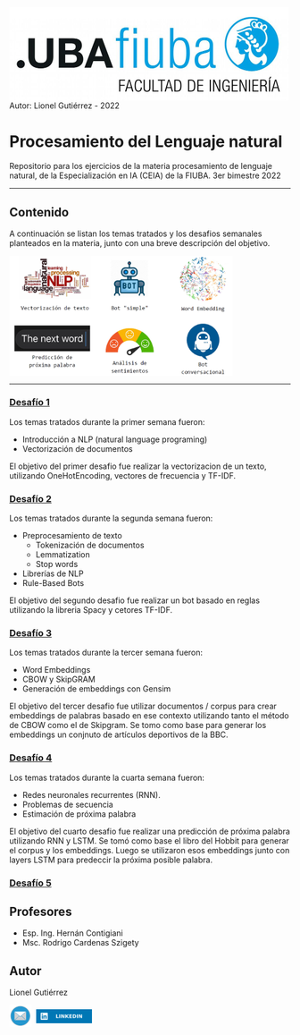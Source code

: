 <img src="images/logoFIUBA.jpg" width="500" align="center">
<BR>
Autor: Lionel Gutiérrez - 2022

#  Procesamiento del Lenguaje natural
Repositorio para los ejercicios de la materia procesamiento de lenguaje natural, de la Especialización en IA (CEIA) de la FIUBA. 3er bimestre 2022

---

## Contenido

A continuación se listan los temas tratados y los desafios semanales planteados en la materia, junto con una breve descripción del objetivo.

<img src="images/desafios.png" width="400" align="center">

--------------------


### [Desafío 1](Desafio%201/Desafio_1.ipynb)

Los temas tratados durante la primer semana fueron:

* Introducción a NLP (natural language programing)
* Vectorización de documentos

El objetivo del primer desafio fue realizar la vectorizacion de un texto, utilizando OneHotEncoding, vectores de frecuencia y TF-IDF.

### [Desafío 2](Desafio%202/Desafio_2.ipynb)

Los temas tratados durante la segunda semana fueron:

* Preprocesamiento de texto
    * Tokenización de documentos
    * Lemmatization
    * Stop words
* Librerías de NLP 
* Rule-Based Bots

El objetivo del segundo desafio fue realizar un bot basado en reglas utilizando la libreria Spacy y cetores TF-IDF.


### [Desafío 3](Desafio%203/Desafio_3.ipynb)

Los temas tratados durante la tercer semana fueron:

* Word Embeddings
* CBOW y SkipGRAM
* Generación de embeddings con Gensim

El objetivo del tercer desafio fue utilizar documentos / corpus para crear embeddings de palabras basado en ese contexto utilizando tanto el método de CBOW como el de Skipgram. Se tomo como base para generar los embeddings un conjnuto de artículos deportivos de la BBC.

### [Desafío 4](Desafio%204/Desafio_4.ipynb)

Los temas tratados durante la cuarta semana fueron:

* Redes neuronales recurrentes (RNN).
* Problemas de secuencia
* Estimación de próxima palabra

El objetivo del cuarto desafio fue realizar una predicción de próxima palabra utilizando RNN y LSTM. Se tomó como base el libro del Hobbit para generar el corpus y los embeddings. Luego se utilizaron esos embeddings junto con layers LSTM para predeccir la próxima posible palabra.

### [Desafío 5](Desafio%205/Desafio_5.ipynb)


## Profesores
* Esp. Ing. Hernán Contigiani
* Msc. Rodrigo Cardenas Szigety

## Autor
Lionel Gutiérrez


<a href="mailto:lionelgutierrez@gmail.com"><img src="images/mail.png" width="40" align="center"></a>&nbsp;&nbsp;<a href="https://www.linkedin.com/in/gutierrezlionel/"><img src="images/linkedin.svg" width="100" align="center"></a>

